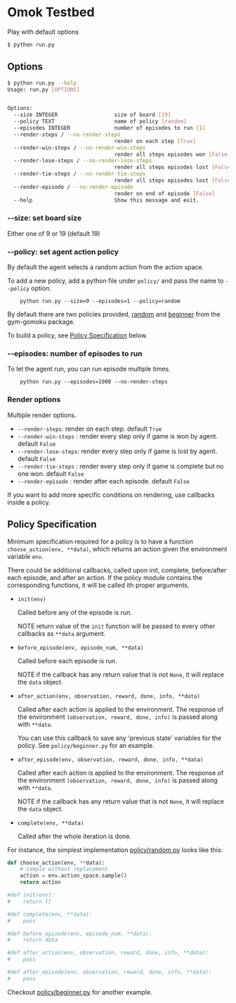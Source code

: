
# Omok Testbed

Play with default options


```bash
$ python run.py
```


## Options

```bash
$ python run.py --help
Usage: run.py [OPTIONS]


Options:
  --size INTEGER                  size of board [19]
  --policy TEXT                   name of policy [random]
  --episodes INTEGER              number of episodes to run [1]
  --render-steps / --no-render-steps
                                  render on each step [True]
  --render-win-steps / --no-render-win-steps
                                  render all steps episodes won [False]
  --render-lose-steps / --no-render-lose-steps
                                  render all steps episodes lost [False]
  --render-tie-steps / --no-render-tie-steps
                                  render all steps episodes lost [False]
  --render-episode / --no-render-episode
                                  render on end of episode [False]
  --help                          Show this message and exit.
```

### --size: set board size

Either one of 9 or 19 (default 19)


### --policy: set agent action policy

By default the agent selects a random action from the action space.

To add a new policy, add a python file under `policy/` and pass the name to `--policy` option.

        python run.py --size=9 --episodes=1 --policy=random

By default there are two policies provided, [random](https://github.com/jangxyz/alphamok/blob/master/policy/random.py) and [beginner](https://github.com/jangxyz/alphamok/blob/master/policy/beginner.py) from the gym-gomoku package.

To build a policy, see [Policy Specification](#user-content-policy-specification) below.


### --episodes: number of episodes to run

To let the agent run, you can run episode multiple times.

        python run.py --episodes=1000 --no-render-steps


### Render options

Multiple render options.

* `--render-steps`: render on each step. default `True`
* `--render-win-steps` : render every step only if game is won by agent. default `False`
* `--render-lose-steps`: render every step only if game is lost by agent. default `False`
* `--render-tie-steps` : render every step only if game is complete but no one won. default `False`
* `--render-episode` : render after each episode. default `False`

If you want to add more specific conditions on rendering, use callbacks inside a policy.


## Policy Specification

Minimum specification required for a policy is to have a function `choose_action(env, **data)`,
which returns an action given the environment variable `env`.

There could be additional callbacks, called upon init, complete, before/after each episode, and after an action.
If the policy module contains the corresponding functions, it will be called ith proper arguments.

* `init(env)`

    Called before any of the episode is run.

    NOTE return value of the `init` function will be passed to every other callbacks as `**data` argument.

* `before_episode(env, episode_num, **data)`

    Called before each episode is run.

    NOTE if the callback has any return value that is not `None`, it will replace the `data` object.

* `after_action(env, observation, reward, done, info, **data)`

    Called after each action is applied to the environment.
    The response of the environment `(observation, reward, done, info)` is passed along with `**data`.

    You can use this callback to save any 'previous state' variables for the policy. See `policy/beginner.py` for an example.


* `after_episode(env, observation, reward, done, info, **data)`

    Called after each action is applied to the environment.
    The response of the environment `(observation, reward, done, info)` is passed along with `**data`.

    NOTE if the callback has any return value that is not `None`, it will replace the `data` object.

* `complete(env, **data)`

    Called after the whole iteration is done.


For instance, the simplest implementation [policy/random.py](https://github.com/jangxyz/alphamok/blob/master/policy/random.py) looks like this:

```python
def choose_action(env, **data):
    # sample without replacement
    action = env.action_space.sample()
    return action

#def init(env):
#    return {}

#def complete(env, **data):
#    pass

#def before_episode(env, episode_num, **data):
#    return data

#def after_action(env, observation, reward, done, info, **data):
#    pass

#def after_episode(env, observation, reward, done, info, **data):
#    pass
```

Checkout [policy/beginner.py](https://github.com/jangxyz/alphamok/blob/master/policy/beginner.py) for another example.


